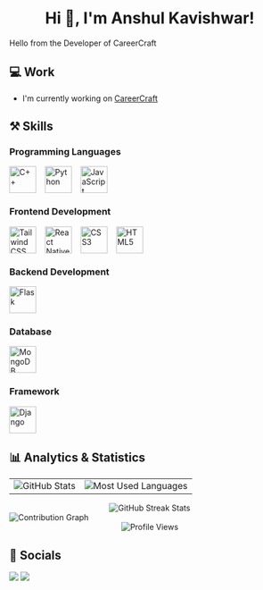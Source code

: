 <div align="center">

# Hi 👋, I'm Anshul Kavishwar!

</div>

Hello from the Developer of CareerCraft 

## **💻 Work**
- I'm currently working on [CareerCraft]( Anshulkavi/CareerCraft)

## **⚒️ Skills**
### **Programming Languages**
<img src="https://cdn.jsdelivr.net/gh/devicons/devicon/icons/cplusplus/cplusplus-original.svg" alt="C++" width="48" height="48" style="vertical-align:middle; margin-right:12px;"/> <img src="https://cdn.jsdelivr.net/gh/devicons/devicon/icons/python/python-original.svg" alt="Python" width="48" height="48" style="vertical-align:middle; margin-right:12px;"/> <img src="https://cdn.jsdelivr.net/gh/devicons/devicon/icons/javascript/javascript-original.svg" alt="JavaScript" width="48" height="48" style="vertical-align:middle; margin-right:12px;"/>

### **Frontend Development**
<img src="https://cdn.jsdelivr.net/gh/devicons/devicon/icons/tailwindcss/tailwindcss-original.svg" alt="Tailwind CSS" width="48" height="48" style="vertical-align:middle; margin-right:12px;"/> <img src="https://cdn.jsdelivr.net/gh/devicons/devicon/icons/react/react-original.svg" alt="React Native" width="48" height="48" style="vertical-align:middle; margin-right:12px;"/> <img src="https://cdn.jsdelivr.net/gh/devicons/devicon/icons/css3/css3-original.svg" alt="CSS3" width="48" height="48" style="vertical-align:middle; margin-right:12px;"/> <img src="https://cdn.jsdelivr.net/gh/devicons/devicon/icons/html5/html5-original.svg" alt="HTML5" width="48" height="48" style="vertical-align:middle; margin-right:12px;"/>

### **Backend Development**
<img src="https://cdn.jsdelivr.net/gh/devicons/devicon/icons/flask/flask-original.svg" alt="Flask" width="48" height="48" style="vertical-align:middle; margin-right:12px;"/>

### **Database**
<img src="https://cdn.jsdelivr.net/gh/devicons/devicon/icons/mongodb/mongodb-original.svg" alt="MongoDB" width="48" height="48" style="vertical-align:middle; margin-right:12px;"/>

### **Framework**
<img src="https://cdn.jsdelivr.net/gh/devicons/devicon/icons/django/django-plain.svg" alt="Django" width="48" height="48" style="vertical-align:middle; margin-right:12px;"/>

## **📊 Analytics & Statistics**

<div align="center">

<table>
<tr>
<td>

<img src="https://github-readme-stats.vercel.app/api?username=Anshulkavi&show_icons=true&theme=radical&hide_border=true&card_width=400" alt="GitHub Stats" />

</td>
<td>

<img src="https://github-readme-stats.vercel.app/api/top-langs/?username=Anshulkavi&layout=compact&theme=radical&hide_border=true&card_width=400" alt="Most Used Languages" />

</td>
</tr>
</table>

</div>

<div align="center">

<img src="https://github-readme-streak-stats.herokuapp.com/?user=Anshulkavi&theme=radical" alt="GitHub Streak Stats" />

</div>

<img src="https://github-readme-activity-graph.vercel.app/graph?username=Anshulkavi&theme=radical" alt="Contribution Graph" />

<div align="center">

<img src="https://komarev.com/ghpvc/?username=Anshulkavi&color=brightgreen" alt="Profile Views" />

</div>


## **📱 Socials**

<p align="left">
  <a href="https://github.com/https://github.com/Anshulkavi" target="_blank"><img src="https://img.shields.io/badge/GitHub-181717?style=for-the-badge&logo=github&logoColor=white" /></a>
  <a href="https://linkedin.com/in/https://www.linkedin.com/in/anshulkavi/" target="_blank"><img src="https://img.shields.io/badge/LinkedIn-0A66C2?style=for-the-badge&logo=linkedin&logoColor=white" /></a>
</p>

